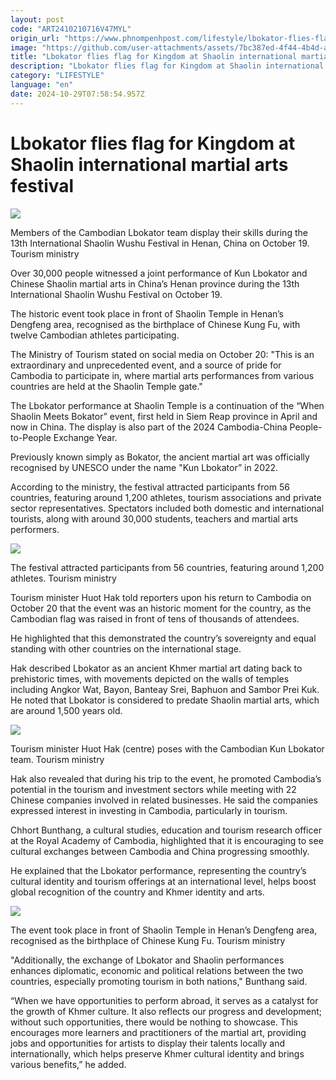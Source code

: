 ```yaml
---
layout: post
code: "ART2410210716V47MYL"
origin_url: "https://www.phnompenhpost.com/lifestyle/lbokator-flies-flag-for-kingdom-at-international-martial-arts-festival"
image: "https://github.com/user-attachments/assets/7bc387ed-4f44-4b4d-af08-bfda0a1e69e5"
title: "Lbokator flies flag for Kingdom at Shaolin international martial arts festival"
description: "​​Lbokator flies flag for Kingdom at Shaolin international martial arts festival​"
category: "LIFESTYLE"
language: "en"
date: 2024-10-29T07:58:54.957Z
---
```


# Lbokator flies flag for Kingdom at Shaolin international martial arts festival

![](https://pppenglish.sgp1.digitaloceanspaces.com/image/main/202410/21_10_2024_463896729_942411647919594_7075675720228785756_n.jpg)

Members of the Cambodian Lbokator team display their skills during the 13th International Shaolin Wushu Festival in Henan, China on October 19. Tourism ministry

Over 30,000 people witnessed a joint performance of Kun Lbokator and Chinese Shaolin martial arts in China’s Henan province during the 13th International Shaolin Wushu Festival on October 19.

The historic event took place in front of Shaolin Temple in Henan’s Dengfeng area, recognised as the birthplace of Chinese Kung Fu, with twelve Cambodian athletes participating.

The Ministry of Tourism stated on social media on October 20: "This is an extraordinary and unprecedented event, and a source of pride for Cambodia to participate in, where martial arts performances from various countries are held at the Shaolin Temple gate."

The Lbokator performance at Shaolin Temple is a continuation of the “When Shaolin Meets Bokator” event, first held in Siem Reap province in April and now in China. The display is also part of the 2024 Cambodia-China People-to-People Exchange Year.

Previously known simply as Bokator, the ancient martial art was officially recognised by UNESCO under the name "Kun Lbokator” in 2022.

According to the ministry, the festival attracted participants from 56 countries, featuring around 1,200 athletes, tourism associations and private sector representatives. Spectators included both domestic and international tourists, along with around 30,000 students, teachers and martial arts performers.

![](https://pppenglish.sgp1.cdn.digitaloceanspaces.com/image/main/202410/21_10_2024_464043711_942411614586264_4704723548750702095_n.jpg)

The festival attracted participants from 56 countries, featuring around 1,200 athletes. Tourism ministry

Tourism minister Huot Hak told reporters upon his return to Cambodia on October 20 that the event was an historic moment for the country, as the Cambodian flag was raised in front of tens of thousands of attendees.

He highlighted that this demonstrated the country’s sovereignty and equal standing with other countries on the international stage.

Hak described Lbokator as an ancient Khmer martial art dating back to prehistoric times, with movements depicted on the walls of temples including Angkor Wat, Bayon, Banteay Srei, Baphuon and Sambor Prei Kuk. He noted that Lbokator is considered to predate Shaolin martial arts, which are around 1,500 years old.

![](https://github.com/user-attachments/assets/a14693b3-8536-4539-94bf-b518e10b63b2)

Tourism minister Huot Hak (centre) poses with the Cambodian Kun Lbokator team. Tourism ministry

Hak also revealed that during his trip to the event, he promoted Cambodia’s potential in the tourism and investment sectors while meeting with 22 Chinese companies involved in related businesses. He said the companies expressed interest in investing in Cambodia, particularly in tourism.

Chhort Bunthang, a cultural studies, education and tourism research officer at the Royal Academy of Cambodia, highlighted that it is encouraging to see cultural exchanges between Cambodia and China progressing smoothly.

He explained that the Lbokator performance, representing the country’s cultural identity and tourism offerings at an international level, helps boost global recognition of the country and Khmer identity and arts.

![](https://github.com/user-attachments/assets/53795490-2558-4cb5-ac7a-2e69d4bedf18)

The event took place in front of Shaolin Temple in Henan’s Dengfeng area, recognised as the birthplace of Chinese Kung Fu. Tourism ministry

"Additionally, the exchange of Lbokator and Shaolin performances enhances diplomatic, economic and political relations between the two countries, especially promoting tourism in both nations," Bunthang said.

“When we have opportunities to perform abroad, it serves as a catalyst for the growth of Khmer culture. It also reflects our progress and development; without such opportunities, there would be nothing to showcase. This encourages more learners and practitioners of the martial art, providing jobs and opportunities for artists to display their talents locally and internationally, which helps preserve Khmer cultural identity and brings various benefits,” he added.